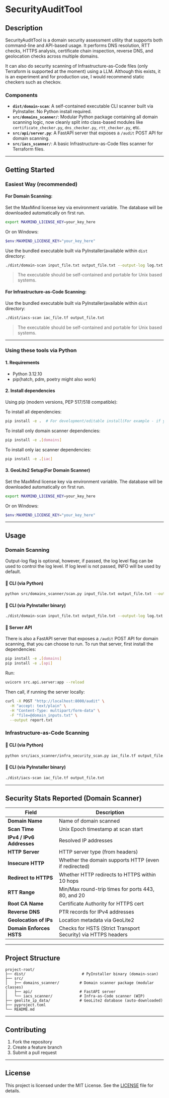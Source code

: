# SecurityAuditTool

## Description

SecurityAuditTool is a domain security assessment utility that supports both command-line and API-based usage. It performs DNS resolution, RTT checks, HTTPS analysis, certificate chain inspection, reverse DNS, and geolocation checks across multiple domains.

It can also do security scanning of Infrastructure-as-Code files (only Terraform is supported at the moment) using a LLM. Although this exists, it is an experiment and for production use, I would recommend static checkers such as checkov.


### Components

- **`dist/domain-scan`**: A self-contained executable CLI scanner built via PyInstaller. No Python install required.
- **`src/domains_scanner/`**: Modular Python package containing all domain scanning logic, now cleanly split into class-based modules like `certificate_checker.py`, `dns_checker.py`, `rtt_checker.py`, etc.
- **`src/api/server.py`**: A FastAPI server that exposes a `/audit` POST API for domain scanning.
- **`src/iacs_scanner/`**: A basic Infrastructure-as-Code files scanner for Terraform files.

---

## Getting Started

### Easiest Way (recommended)


#### For Domain Scanning:

Set the MaxMind license key via environment variable. The database will be downloaded automatically on first run.

```bash
export MAXMIND_LICENSE_KEY=your_key_here
```

Or on Windows:

```powershell
$env:MAXMIND_LICENSE_KEY="your_key_here"
```
Use the bundled executable built via PyInstaller(available within `dist` directory:

```bash
./dist/domain-scan input_file.txt output_file.txt --output-log log.txt --log-level {DEBUG, INFO, WARNING, ERROR, CRITICAL}
``` 
> The executable should be self-contained and portable for Unix based systems.


#### For Infrastructure-as-Code Scanning:

Use the bundled executable built via PyInstaller(available within `dist` directory:

```bash
./dist/iacs-scan iac_file.tf output_file.txt

``` 
> The executable should be self-contained and portable for Unix based systems.

---

### Using these tools via Python

#### 1. Requirements

- Python 3.12.10
- pip(hatch, pdm, poetry might also work)

#### 2. Install dependencies

Using pip (modern versions, PEP 517/518 compatible):

To install all dependencies:
```bash
pip install -e .  # For development/editable install(For example - if you are constantly modifying the code and do not want to reinstall every time)
```

To install only domain scanner dependencies:
```bash
pip install -e .[domains]
```

To install only iac scanner dependencies:
```bash
pip install -e .[iac]
```

#### 3. GeoLite2 Setup(For Domain Scanner)

Set the MaxMind license key via environment variable. The database will be downloaded automatically on first run.

```bash
export MAXMIND_LICENSE_KEY=your_key_here
```

Or on Windows:

```powershell
$env:MAXMIND_LICENSE_KEY="your_key_here"
```

---


## Usage

### Domain Scanning

Output-log flag is optional, however, if passed, the log level flag can be used to control the log level. If log level is not passed, INFO will be used by default.

#### 🔹 CLI (via Python)

```bash
python src/domains_scanner/scan.py input_file.txt output_file.txt --output-log log.txt --log-level {DEBUG, INFO, WARNING, ERROR, CRITICAL}
```

#### 🔹 CLI (via PyInstaller binary)

```bash
./dist/domain-scan input_file.txt output_file.txt --output-log log.txt --log-level {DEBUG, INFO, WARNING, ERROR, CRITICAL}
```

#### 🔹 Server API

There is also a FastAPI server that exposes a `/audit` POST API for domain scanning, that you can choose to run. To run that server, first install the dependencies:

```bash
pip install -e .[domains]
pip install -e .[api]
```

Run:

```bash
uvicorn src.api.server:app --reload
```

Then call, if running the server locally:

```bash
curl -X POST "http://localhost:8000/audit" \
  -H "accept: text/plain" \
  -H "Content-Type: multipart/form-data" \
  -F "file=@domain_inputs.txt" \
  --output report.txt
```
### Infrastructure-as-Code Scanning

#### 🔹 CLI (via Python)

```bash
python src/iacs_scanner/infra_security_scan.py iac_file.tf output_file.txt
```

#### 🔹 CLI (via PyInstaller binary)

```bash
./dist/iacs-scan iac_file.tf output_file.txt
```

---

## Security Stats Reported (Domain Scanner)

| Field                         | Description                                                                 |
|------------------------------|-----------------------------------------------------------------------------|
| **Domain Name**              | Name of domain scanned                                                      |
| **Scan Time**                | Unix Epoch timestamp at scan start                                          |
| **IPv4 / IPv6 Addresses**    | Resolved IP addresses                                                       |
| **HTTP Server**              | HTTP server type (from headers)                                             |
| **Insecure HTTP**            | Whether the domain supports HTTP (even if redirected)                       |
| **Redirect to HTTPS**        | Whether HTTP redirects to HTTPS within 10 hops                              |
| **RTT Range**                | Min/Max round-trip times for ports 443, 80, and 20                          |
| **Root CA Name**             | Certificate Authority for HTTPS cert                                        |
| **Reverse DNS**              | PTR records for IPv4 addresses                                              |
| **Geolocation of IPs**       | Location metadata via GeoLite2                                              |
| **Domain Enforces HSTS**     | Checks for HSTS (Strict Transport Security) via HTTPS headers              |

---

## Project Structure

```
project-root/
├── dist/                         # PyInstaller binary (domain-scan)
├── src/
│   ├── domains_scanner/         # Domain scanner package (modular classes)
│   ├── api/                     # FastAPI server
│   └── iacs_scanner/            # Infra-as-Code scanner (WIP)
├── geolite_ip_data/             # GeoLite2 database (auto-downloaded)
├── pyproject.toml
└── README.md
```

---

## Contributing

1. Fork the repository
2. Create a feature branch
3. Submit a pull request

---

## License

This project is licensed under the MIT License. See the [LICENSE](./LICENSE) file for details.
